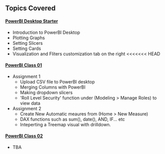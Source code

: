 <!-- Revision Section Starts -->
## Topics Covered
#### [PowerBI Desktop Starter](https://github.com/mommafish/BCG_Rise/tree/main/PowerBI_Library/Intro_to_PowerBI/1105_PowerBI_Desktop_Starter)
* Introduction to PowerBI Desktop
* Plotting Graphs
* Setting Slicers
* Setting Cards
* Visualization and Fliters customization tab on the right
<<<<<<< HEAD

#### [PowerBI Class 01](https://github.com/mommafish/BCG_Rise/tree/main/PowerBI_Library/Intro_to_Pandas/1108_PowerBI_Class_01)
* Assignment 1
  * Upload CSV file to PowerBI desktop
  * Merging Columns with PowerBI
  * Making dropdown slicers
  * 'Roll Level Security' function under (Modeling > Manage Roles) to view data
* Assignment 2
  * Create New Automatic meaures from (Home > New Measure)
  * DAX functions such as sum(), date(), AND, IF... etc
  * Inteperting a Treemap visual with drilldown.

#### [PowerBI Class 02](https://github.com/mommafish/BCG_Rise/tree/main/PowerBI_Library/Intro_to_Pandas/1108_PowerBI_Class_02)
* TBA
